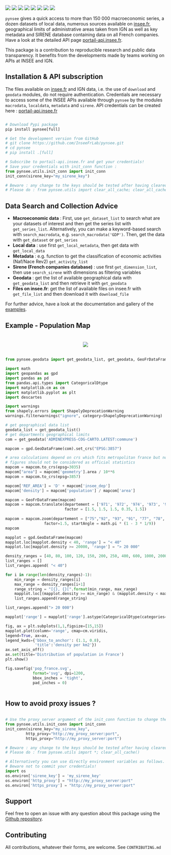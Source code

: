 
[![](https://badge.fury.io/py/pynsee.svg)](https://pypi.org/project/pynsee/)
[![](https://github.com/InseeFrLab/pynsee/actions/workflows/pkgTests.yml/badge.svg)](https://github.com/InseeFrLab/pynsee/actions)
[![](https://github.com/InseeFrLab/pynsee/actions/workflows/examples.yml/badge.svg)](https://github.com/InseeFrLab/pynsee/actions)
[![](https://codecov.io/gh/InseeFrLab/pynsee/branch/master/graph/badge.svg?token=TO96FMWRHK)](https://codecov.io/gh/InseeFrLab/pynsee?branch=master)
[![](https://readthedocs.org/projects/pynsee/badge/?version=latest)](https://pynsee.readthedocs.io/en/latest/?badge=latest)
[![](https://img.shields.io/badge/python-3.8%20%7C%203.9%20%7C%203.10%20%7C%203.11-blue.svg)](https://www.python.org/)
[![](https://img.shields.io/badge/code%20style-black-000000.svg)](https://pypi.org/project/black/)
[![](https://img.shields.io/pypi/dm/pynsee)](https://pypistats.org/packages/pynsee)


``pynsee`` gives a quick access to more than 150 000 macroeconomic series,
a dozen datasets of local data, numerous sources available on [insee.fr](https://www.insee.fr), 
geographical limits of administrative areas taken from IGN
as well as key metadata and SIRENE database containing data on all French companies.
Have a look at the detailed API page [portail-api.insee.fr](https://portail-api.insee.fr/).

This package is a contribution to reproducible research and public data transparency. 
It benefits from the developments made by teams working on APIs at INSEE and IGN.

## Installation & API subscription

The files available on [insee.fr](https://www.insee.fr) and IGN data, i.e. the use of `download` and `geodata` modules, do not require authentication.
Credentials are necessary to access some of the INSEE APIs available through `pynsee` by the modules `macrodata`, `localdata`, `metadata` and `sirene`. 
API credentials can be created here : [portail-api.insee.fr](https://portail-api.insee.fr/)

```python

# Download Pypi package
pip install pynsee[full] 

# Get the development version from GitHub
# git clone https://github.com/InseeFrLab/pynsee.git
# cd pynsee
# pip install .[full]

# Subscribe to portail-api.insee.fr and get your credentials!
# Save your credentials with init_conn function :      
from pynsee.utils.init_conn import init_conn
init_conn(sirene_key="my_sirene_key")

# Beware : any change to the keys should be tested after having cleared the cache
# Please do : from pynsee.utils import clear_all_cache; clear_all_cache()
```

##  Data Search and Collection Advice

* **Macroeconomic data** :
   First, use ``get_dataset_list`` to search what are your datasets of interest and then get the series list with ``get_series_list``.
   Alternatively, you can make a keyword-based search with ``search_macrodata``, e.g. ``search_macrodata('GDP')``.
   Then, get the data with ``get_dataset`` or ``get_series``
* **Local data** : use first ``get_local_metadata``, then get data with ``get_local_data``
* **Metadata** : e.g. function to get the classification of economic activities (Naf/Nace Rev2) ``get_activity_list`` 
* **Sirene (French companies database)** : use first ``get_dimension_list``, then use ``search_sirene`` with dimensions as filtering variables
* **Geodata** : get the list of available geographical data with ``get_geodata_list`` and then retrieve it with ``get_geodata``
* **Files on insee.fr**: get the list of available files on insee.fr with ``get_file_list`` and then download it with ``download_file``

For further advice, have a look at the documentation and gallery of the [examples](https://pynsee.readthedocs.io/en/latest/examples.html).


## Example - Population Map

<h1 align="center">
<img src="https://raw.githubusercontent.com/InseeFrLab/pynsee/master/docs/_static/popfrance.png?token=AP32AXOVNXK5LWKM4OJ5THDAZRHZK">
</h1>

```python

from pynsee.geodata import get_geodata_list, get_geodata, GeoFrDataFrame

import math
import geopandas as gpd
import pandas as pd
from pandas.api.types import CategoricalDtype
import matplotlib.cm as cm
import matplotlib.pyplot as plt
import descartes

import warnings
from shapely.errors import ShapelyDeprecationWarning
warnings.filterwarnings("ignore", category=ShapelyDeprecationWarning)

# get geographical data list
geodata_list = get_geodata_list()
# get departments geographical limits
com = get_geodata('ADMINEXPRESS-COG-CARTO.LATEST:commune')

mapcom = gpd.GeoDataFrame(com).set_crs("EPSG:3857")

# area calculations depend on crs which fits metropolitan france but not overseas departements
# figures should not be considered as official statistics
mapcom = mapcom.to_crs(epsg=3035)
mapcom["area"] = mapcom['geometry'].area / 10**6
mapcom = mapcom.to_crs(epsg=3857)

mapcom['REF_AREA'] = 'D' + mapcom['insee_dep']
mapcom['density'] = mapcom['population'] / mapcom['area']

mapcom = GeoFrDataFrame(mapcom)
mapcom = mapcom.translate(departement = ['971', '972', '974', '973', '976'],
                          factor = [1.5, 1.5, 1.5, 0.35, 1.5])
                          
mapcom = mapcom.zoom(departement = ["75","92", "93", "91", "77", "78", "95", "94"],
                 factor=1.5, startAngle = math.pi * (1 - 3 * 1/9))
mapcom

mapplot = gpd.GeoDataFrame(mapcom)
mapplot.loc[mapplot.density < 40, 'range'] = "< 40"
mapplot.loc[mapplot.density >= 20000, 'range'] = "> 20 000"

density_ranges = [40, 80, 100, 120, 150, 200, 250, 400, 600, 1000, 2000, 5000, 10000, 20000]
list_ranges = []
list_ranges.append( "< 40")

for i in range(len(density_ranges)-1):
    min_range = density_ranges[i]
    max_range = density_ranges[i+1]
    range_string = "[{}, {}[".format(min_range, max_range)
    mapplot.loc[(mapplot.density >= min_range) & (mapplot.density < max_range), 'range'] = range_string
    list_ranges.append(range_string)

list_ranges.append("> 20 000")

mapplot['range'] = mapplot['range'].astype(CategoricalDtype(categories=list_ranges, ordered=True))

fig, ax = plt.subplots(1,1,figsize=[15,15])
mapplot.plot(column='range', cmap=cm.viridis,
legend=True, ax=ax,
legend_kwds={'bbox_to_anchor': (1.1, 0.8),
             'title':'density per km2'})
ax.set_axis_off()
ax.set(title='Distribution of population in France')
plt.show()

fig.savefig('pop_france.svg',
            format='svg', dpi=1200,
            bbox_inches = 'tight',
            pad_inches = 0)
 
```

## How to avoid proxy issues ?

```python

# Use the proxy_server argument of the init_conn function to change the proxy server address   
from pynsee.utils.init_conn import init_conn
init_conn(sirene_key="my_sirene_key",
         http_proxy="http://my_proxy_server:port",
         https_proxy="http://my_proxy_server:port")

# Beware : any change to the keys should be tested after having cleared the cache
# Please do : from pynsee.utils import *; clear_all_cache()

# Alternativety you can use directly environment variables as follows. 
# Beware not to commit your credentials!
import os
os.environ['sirene_key'] = 'my_sirene_key'
os.environ['http_proxy'] = "http://my_proxy_server:port"
os.environ['https_proxy'] = "http://my_proxy_server:port"

``` 

## Support

Feel free to open an issue with any question about this package using the [Github repository](https://github.com/InseeFrLab/pynsee/issues).

## Contributing

All contributions, whatever their forms, are welcome. See ``CONTRIBUTING.md``